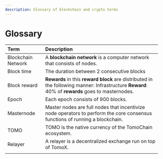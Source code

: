 ```yaml
---
description: Glossary of blockchain and crypto terms
---
```


# Glossary

| Term | Description |
| :--- | :--- |
| Blockchain Network | A **blockchain network** is a computer network that consists of nodes. |
| Block time | The duration between 2 consecutive blocks |
| Block reward | **Rewards** in this **reward block** are distributed in the following manner: Infrastructure **Reward**: 40% of **rewards** goes to masternodes.  |
| Epoch | Each epoch consists of 900 blocks. |
| Masternode | Master nodes are full nodes that incentivize node operators to perform the core consensus functions of running a blockchain. |
| TOMO | TOMO is the native currency of the TomoChain ecosystem. |
| Relayer | A relayer is a decentralized exchange run on top of TomoX. |
|  |  |

